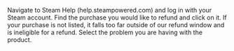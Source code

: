 Navigate to Steam Help (help.steampowered.com) and log in with your Steam account. Find the purchase you would like to refund and click on it. If your purchase is not listed, it falls too far outside of our refund window and is ineligible for a refund. Select the problem you are having with the product.
